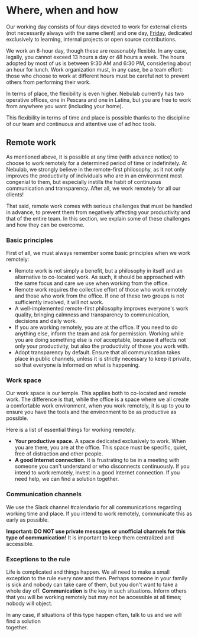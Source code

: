 # Where, when and how

Our working day consists of four days devoted to work for external clients (not necessarily always 
with the same client) and one day, [Friday](https://github.com/nebulab/playbook/blob/master/crescita-personale/venerdi.md), 
dedicated exclusively to learning, internal projects or open source contributions.

We work an 8-hour day, though these are reasonably flexible. In any case, legally, you cannot exceed
13 hours a day or 48 hours a week. The hours adopted by most of us is between 9:30 AM and 6:30 PM, 
considering about an hour for lunch. Work organization must, in any case, be a team effort: those 
who choose to work at different hours must be careful not to prevent others from performing their
work.

In terms of place, the flexibility is even higher. Nebulab currently has two operative offices, one 
in Pescara and one in Latina, but you are free to work from anywhere you want (including your home).

This flexibility in terms of time and place is possible thanks to the discipline of our team and
continuous and attentive use of ad hoc tools.

## Remote work

As mentioned above, it is possible at any time (with advance notice) to choose to work remotely for
a determined period of time or indefinitely. At Nebulab, we strongly believe in the remote-first
philosophy, as it not only improves the productivity of individuals who are in an environment most
congenial to them, but especially instills the habit of continuous communication and transparency.
After all, we work remotely for all our clients!

That said, remote work comes with serious challenges that must be handled in advance, to prevent
them from negatively affecting your productivity and that of the entire team. In this section, we
explain some of these challenges and how they can be overcome.

### Basic principles

First of all, we must always remember some basic principles when we work remotely:

- Remote work is not simply a benefit, but a philosophy in itself and an alternative to co-located
  work. As such, it should be approached with the same focus and care we use when working from the
  office.
- Remote work requires the collective effort of those who work remotely and those who work from the
  office. If one of these two groups is not sufficiently involved, it will not work.
- A well-implemented remote-first philosophy improves everyone's work quality, bringing calmness and
  transparency to communication, decisions and daily work.
- If you are working remotely, you are at the office. If you need to do anything else, inform the
  team and ask for permission. Working while you are doing something else is _not_ acceptable,
  because it affects not only your productivity, but also the productivity of those you work with.
- Adopt transparency by default. Ensure that all communication takes place in public channels, 
  unless it is strictly necessary to keep it private, so that everyone is informed on what is
  happening.

### Work space

Our work space is our temple. This applies both to co-located and remote work. The difference is
that, while the office is a space where we all create a comfortable work environment, when you work 
remotely, it is up to you to ensure you have the tools and the environment to be as productive as
possible.

Here is a list of essential things for working remotely:

- **Your productive space.** A space dedicated exclusively to work. When you are there, you are at
  the office. This space must be specific, quiet, free of distraction and other people.
- **A good Internet connection.** It is frustrating to be in a meeting with someone you can't
  understand or who disconnects continuously. If you intend to work remotely, invest in a good
  Internet connection. If you need help, we can find a solution together.

### Communication channels

We use the Slack channel #calendario for all communications regarding working time and place. If you
intend to work remotely, communicate this as early as possible.
 
**Important: DO NOT use private messages or unofficial channels for this type of communication!**
It is important to keep them centralized and accessible.

### Exceptions to the rule

Life is complicated and things happen. We all need to make a small exception to the rule every now
and then. Perhaps someone in your family is sick and nobody can take care of them, but you don't
want to take a whole day off. **Communication** is the key in such situations. Inform others that
you will be working remotely but may not be accessible at all times; nobody will object.

In any case, if situations of this type happen often, talk to us and we will find a solution  
together.
